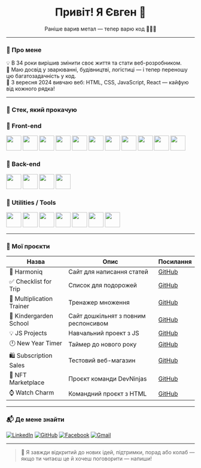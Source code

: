 <h1 align="center">Привіт! Я Євген 👋</h1>
<p align="center">Раніше варив метал — тепер варю код 👨‍💻🔥</p>

---

### 🌟 Про мене

💡 В 34 роки вирішив змінити своє життя та стати веб-розробником.  
🔧 Маю досвід у зварюванні, будівництві, логістиці — і тепер переношу цю багатозадачність у код.  
🚀 З вересня 2024 вивчаю веб: HTML, CSS, JavaScript, React — кайфую від кожного рядка!  

---

### 🔧 Стек, який прокачую

### 🔹 Front-end
[<img src="https://cdn.jsdelivr.net/gh/devicons/devicon/icons/html5/html5-original.svg" width="40" height="40"/>](https://developer.mozilla.org/docs/Web/HTML)
[<img src="https://cdn.jsdelivr.net/gh/devicons/devicon/icons/css3/css3-original.svg" width="40" height="40"/>](https://developer.mozilla.org/docs/Web/CSS) 
[<img src="https://cdn.jsdelivr.net/gh/devicons/devicon/icons/javascript/javascript-original.svg" width="40" height="40"/>](https://developer.mozilla.org/docs/Web/JavaScript) 
[<img src="https://cdn.jsdelivr.net/gh/devicons/devicon/icons/react/react-original.svg" width="40" height="40"/>](https://react.dev/) 
[<img src="https://cdn.jsdelivr.net/gh/devicons/devicon/icons/typescript/typescript-original.svg" width="40" height="40"/>](https://www.typescriptlang.org/docs/) 
[<img src="https://www.svgrepo.com/show/354262/react-router.svg" width="40" height="40"/>](https://reactrouter.com/) 
[<img src="https://raw.githubusercontent.com/reduxjs/redux/master/logo/logo.png" width="40" height="40"/>](https://redux-toolkit.js.org/) 
[<img src="https://user-images.githubusercontent.com/4060187/61057426-4e5a4600-a3c3-11e9-9114-630743e05814.png" width="40" height="40"/>](https://formik.org/docs/overview) 
[<img src="https://www.vectorlogo.zone/logos/i18next/i18next-icon.svg" width="40" height="40"/>](https://www.i18next.com/) 
[<img src="https://tanstack.com/assets/logo-color-100w-br5_Ikqp.png" width="40" height="40"/>](https://tanstack.com/query/latest) 
[<img src="https://user-images.githubusercontent.com/958486/218346783-72be5ae3-b953-4dd7-b239-788a882fdad6.svg" width="40" height="40"/>](https://docs.pmnd.rs/zustand/getting-started/introduction) 

### 🔹 Back-end
[<img src="https://cdn.iconscout.com/icon/free/png-256/free-node-js-1174925.png?f=webp" width="40" height="40"/>](https://nodejs.org/docs) 
[<img src="https://cdn.simpleicons.org/express/000000/FFFFFF" width="40" height="40"/>](https://expressjs.com/) 
[<img src="https://cdn.jsdelivr.net/gh/devicons/devicon/icons/mongodb/mongodb-original.svg" width="40" height="40"/>](https://www.mongodb.com/docs/) 
[<img src="https://avatars.githubusercontent.com/u/7552965?s=400&v=4" width="40" height="40"/>](https://mongoosejs.com/docs/guide.html) 

### 🔹 Utilities / Tools
[<img src="https://cdn.jsdelivr.net/gh/devicons/devicon/icons/vscode/vscode-original.svg" width="40" height="40"/>](https://code.visualstudio.com/) 
[<img src="https://github.gallerycdn.vsassets.io/extensions/github/vscode-github-actions/0.27.2/1749139672616/Microsoft.VisualStudio.Services.Icons.Default" width="40" height="40"/>](https://docs.github.com/en/actions) 
[<img src="https://cdn.jsdelivr.net/gh/devicons/devicon/icons/figma/figma-original.svg" width="40" height="40"/>](https://www.figma.com/) 
[<img src="https://cdn.jsdelivr.net/gh/devicons/devicon/icons/eslint/eslint-original.svg" width="40" height="40"/>](https://eslint.org/docs/latest/) 
[<img src="https://prettier.io/icon.png" width="40" height="40"/>](https://prettier.io/docs/en/index.html) 
[<img src="https://www.vectorlogo.zone/logos/getpostman/getpostman-icon.svg" width="40" height="40"/>](https://www.postman.com/) 
[<img src="https://cdn.jsdelivr.net/gh/devicons/devicon/icons/npm/npm-original-wordmark.svg" width="40" height="40"/>](https://www.npmjs.com/)

---

### 🧩 Мої проєкти

| Назва | Опис | Посилання |
|------|------|-----------|
| 📄 Harmoniq | Сайт для написання статей  | [GitHub](https://github.com/Jaelouss/project-harmoniq-front-end) |
| ✅ Checklist for Trip | Список для подорожей | [GitHub](https://github.com/Jaelouss/checklist-for-trip) |
| 🔢 Multiplication Trainer | Тренажер множення | [GitHub](https://github.com/Jaelouss/trainer-multiplication-table) |
| 🧸 Kindergarden School | Сайт дошкільнят з повним респонсивом | [GitHub](https://github.com/Jaelouss/school-project) |
| 💡 JS Projects | Навчальний проект з JS| [GitHub](https://github.com/Jaelouss/js-project) |
| 🕛 New Year Timer | Таймер до нового року | [GitHub](https://github.com/Jaelouss/New-Year-Timer) |
| 🛍️ Subscription Sales | Тестовий веб-магазин | [GitHub](https://github.com/Jaelouss/subscription-sales) |
| 🧠 NFT Marketplace | Проєкт команди DevNinjas | [GitHub](https://github.com/Jaelouss/NFT-marketplace-DevNinjas) |
| ⌚ Watch Charm | Командний проєкт з HTML | [GitHub](https://github.com/Jaelouss/team-project-watch-charm) |

---

### 📬 Де мене знайти

[![LinkedIn](https://img.shields.io/badge/-LinkedIn-blue?style=flat-square&logo=linkedin&logoColor=white)](https://www.linkedin.com/in/eugen-alekseev/)
[![GitHub](https://img.shields.io/badge/-GitHub-181717?style=flat-square&logo=github&logoColor=white)](https://github.com/Jaelouss)
[![Facebook](https://img.shields.io/badge/-Facebook-1877F2?style=flat-square&logo=facebook&logoColor=white)](https://www.facebook.com/profile.php?id=100001152660992)
[![Gmail](https://img.shields.io/badge/-devilsbrother1@gmail.com-D14836?style=flat-square&logo=gmail&logoColor=white)](mailto:devilsbrother1@gmail.com)

---

> 🧠 Я завжди відкритий до нових ідей, підтримки, порад або колаб — якщо ти читаєш це й хочеш поговорити — напиши!
